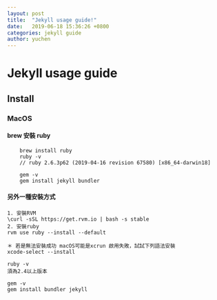 ```yaml
---
layout: post
title:  "Jekyll usage guide!"
date:   2019-06-18 15:36:26 +0800
categories: jekyll guide
author: yuchen
---
```


# Jekyll usage guide

## Install

### MacOS

#### brew 安裝 ruby

``` 
    brew install ruby
    ruby -v
    // ruby 2.6.3p62 (2019-04-16 revision 67580) [x86_64-darwin18]

    gem -v
    gem install jekyll bundler

```

#### 另外一種安裝方式

```
1. 安裝RVM
\curl -sSL https://get.rvm.io | bash -s stable
2. 安裝ruby
rvm use ruby --install --default

＊ 若是無法安裝成功 macOS可能是xcrun 啟用失敗，試試下列語法安裝
xcode-select --install

ruby -v
須為2.4以上版本

gem -v
gem install bundler jekyll

```

####